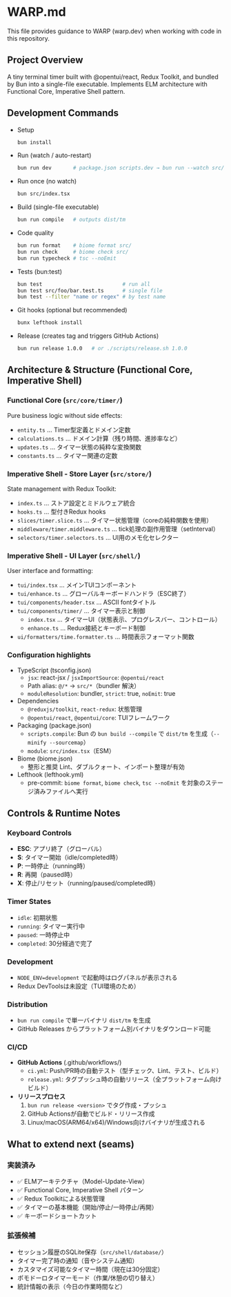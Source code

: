 # WARP.md

This file provides guidance to WARP (warp.dev) when working with code in this repository.

## Project Overview

A tiny terminal timer built with @opentui/react, Redux Toolkit, and bundled by Bun into a single-file executable. Implements ELM architecture with Functional Core, Imperative Shell pattern.

## Development Commands

- Setup
  ```bash
  bun install
  ```

- Run (watch / auto-restart)
  ```bash
  bun run dev       # package.json scripts.dev → bun run --watch src/index.tsx
  ```

- Run once (no watch)
  ```bash
  bun src/index.tsx
  ```

- Build (single-file executable)
  ```bash
  bun run compile   # outputs dist/tm
  ```

- Code quality
  ```bash
  bun run format    # biome format src/
  bun run check     # biome check src/
  bun run typecheck # tsc --noEmit
  ```

- Tests (bun:test)
  ```bash
  bun test                          # run all
  bun test src/foo/bar.test.ts      # single file
  bun test --filter "name or regex" # by test name
  ```

- Git hooks (optional but recommended)
  ```bash
  bunx lefthook install
  ```

- Release (creates tag and triggers GitHub Actions)
  ```bash
  bun run release 1.0.0   # or ./scripts/release.sh 1.0.0
  ```
## Architecture & Structure (Functional Core, Imperative Shell)

### Functional Core (`src/core/timer/`)
Pure business logic without side effects:
- `entity.ts` … Timer型定義とドメイン定数
- `calculations.ts` … ドメイン計算（残り時間、進捗率など）
- `updates.ts` … タイマー状態の純粋な変換関数
- `constants.ts` … タイマー関連の定数

### Imperative Shell - Store Layer (`src/store/`)
State management with Redux Toolkit:
- `index.ts` … ストア設定とミドルウェア統合
- `hooks.ts` … 型付きRedux hooks
- `slices/timer.slice.ts` … タイマー状態管理（coreの純粋関数を使用）
- `middleware/timer.middleware.ts` … tick処理の副作用管理（setInterval）
- `selectors/timer.selectors.ts` … UI用のメモ化セレクター

### Imperative Shell - UI Layer (`src/shell/`)
User interface and formatting:
- `tui/index.tsx` … メインTUIコンポーネント
- `tui/enhance.ts` … グローバルキーボードハンドラ（ESC終了）
- `tui/components/header.tsx` … ASCII fontタイトル
- `tui/components/timer/` … タイマー表示と制御
  - `index.tsx` … タイマーUI（状態表示、プログレスバー、コントロール）
  - `enhance.ts` … Redux接続とキーボード制御
- `ui/formatters/time.formatter.ts` … 時間表示フォーマット関数

### Configuration highlights
- TypeScript (tsconfig.json)
  - `jsx`: react-jsx / `jsxImportSource`: `@opentui/react`
  - Path alias: `@/*` → `src/*`（bundler 解決）
  - `moduleResolution`: bundler, `strict`: true, `noEmit`: true
- Dependencies
  - `@reduxjs/toolkit`, `react-redux`: 状態管理
  - `@opentui/react`, `@opentui/core`: TUIフレームワーク
- Packaging (package.json)
  - `scripts.compile`: Bun の `bun build --compile` で `dist/tm` を生成（`--minify --sourcemap`）
  - `module`: `src/index.tsx`（ESM）
- Biome (biome.json)
  - 整形と推奨 Lint、ダブルクォート、インポート整理が有効
- Lefthook (lefthook.yml)
  - pre-commit: `biome format`, `biome check`, `tsc --noEmit` を対象のステージ済みファイルへ実行

## Controls & Runtime Notes

### Keyboard Controls
- **ESC**: アプリ終了（グローバル）
- **S**: タイマー開始（idle/completed時）
- **P**: 一時停止（running時）
- **R**: 再開（paused時）
- **X**: 停止/リセット（running/paused/completed時）

### Timer States
- `idle`: 初期状態
- `running`: タイマー実行中
- `paused`: 一時停止中
- `completed`: 30分経過で完了

### Development
- `NODE_ENV=development` で起動時はログパネルが表示される
- Redux DevToolsは未設定（TUI環境のため）

### Distribution
- `bun run compile` で単一バイナリ `dist/tm` を生成
- GitHub Releases からプラットフォーム別バイナリをダウンロード可能

### CI/CD
- **GitHub Actions** (.github/workflows/)
  - `ci.yml`: Push/PR時の自動テスト（型チェック、Lint、テスト、ビルド）
  - `release.yml`: タグプッシュ時の自動リリース（全プラットフォーム向けビルド）
- **リリースプロセス**
  1. `bun run release <version>` でタグ作成・プッシュ
  2. GitHub Actionsが自動でビルド・リリース作成
  3. Linux/macOS(ARM64/x64)/Windows向けバイナリが生成される

## What to extend next (seams)

### 実装済み
- ✅ ELMアーキテクチャ（Model-Update-View）
- ✅ Functional Core, Imperative Shell パターン
- ✅ Redux Toolkitによる状態管理
- ✅ タイマーの基本機能（開始/停止/一時停止/再開）
- ✅ キーボードショートカット

### 拡張候補
- セッション履歴のSQLite保存（`src/shell/database/`）
- タイマー完了時の通知（音やシステム通知）
- カスタマイズ可能なタイマー時間（現在は30分固定）
- ポモドーロタイマーモード（作業/休憩の切り替え）
- 統計情報の表示（今日の作業時間など）

